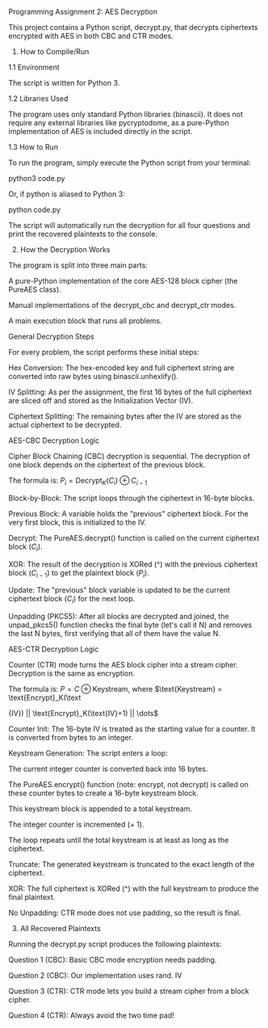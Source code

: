 Programming Assignment 2: AES Decryption

This project contains a Python script, decrypt.py, that decrypts ciphertexts encrypted with AES in both CBC and CTR modes.

1. How to Compile/Run

1.1 Environment

The script is written for Python 3.

1.2 Libraries Used

The program uses only standard Python libraries (binascii). It does not require any external libraries like pycryptodome, as a pure-Python implementation of AES is included directly in the script.

1.3 How to Run

To run the program, simply execute the Python script from your terminal:

python3 code.py

Or, if python is aliased to Python 3:

python code.py

The script will automatically run the decryption for all four questions and print the recovered plaintexts to the console.

2. How the Decryption Works

The program is split into three main parts:

A pure-Python implementation of the core AES-128 block cipher (the PureAES class).

Manual implementations of the decrypt_cbc and decrypt_ctr modes.

A main execution block that runs all problems.

General Decryption Steps

For every problem, the script performs these initial steps:

Hex Conversion: The hex-encoded key and full ciphertext string are converted into raw bytes using binascii.unhexlify().

IV Splitting: As per the assignment, the first 16 bytes of the full ciphertext are sliced off and stored as the Initialization Vector (IV).

Ciphertext Splitting: The remaining bytes after the IV are stored as the actual ciphertext to be decrypted.

AES-CBC Decryption Logic

Cipher Block Chaining (CBC) decryption is sequential. The decryption of one block depends on the ciphertext of the previous block.

The formula is: $P_i = \text{Decrypt}_K(C_i) \oplus C_{i-1}$

Block-by-Block: The script loops through the ciphertext in 16-byte blocks.

Previous Block: A variable holds the "previous" ciphertext block. For the very first block, this is initialized to the IV.

Decrypt: The PureAES.decrypt() function is called on the current ciphertext block ($C_i$).

XOR: The result of the decryption is XORed (^) with the previous ciphertext block ($C_{i-1}$) to get the plaintext block ($P_i$).

Update: The "previous" block variable is updated to be the current ciphertext block ($C_i$) for the next loop.

Unpadding (PKCS5): After all blocks are decrypted and joined, the unpad_pkcs5() function checks the final byte (let's call it N) and removes the last N bytes, first verifying that all of them have the value N.

AES-CTR Decryption Logic

Counter (CTR) mode turns the AES block cipher into a stream cipher. Decryption is the same as encryption.

The formula is: $P = C \oplus \text{Keystream}$, where $\text{Keystream} = \text{Encrypt}_K(\text

{IV}) || \text{Encrypt}_K(\text{IV}+1) || \dots$

Counter Init: The 16-byte IV is treated as the starting value for a counter. It is converted from bytes to an integer.

Keystream Generation: The script enters a loop:

The current integer counter is converted back into 16 bytes.

The PureAES.encrypt() function (note: encrypt, not decrypt) is called on these counter bytes to create a 16-byte keystream block.

This keystream block is appended to a total keystream.

The integer counter is incremented (+ 1).

The loop repeats until the total keystream is at least as long as the ciphertext.

Truncate: The generated keystream is truncated to the exact length of the ciphertext.

XOR: The full ciphertext is XORed (^) with the full keystream to produce the final plaintext.

No Unpadding: CTR mode does not use padding, so the result is final.

3. All Recovered Plaintexts

Running the decrypt.py script produces the following plaintexts:

Question 1 (CBC): Basic CBC mode encryption needs padding.

Question 2 (CBC): Our implementation uses rand. IV

Question 3 (CTR): CTR mode lets you build a stream cipher from a block cipher.

Question 4 (CTR): Always avoid the two time pad!